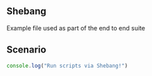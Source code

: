 ## Shebang

Example file used as part of the end to end suite

## Scenario

```js { name=foo }
console.log("Run scripts via Shebang!")

```
